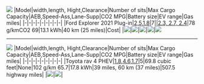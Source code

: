 
![](https://cdn.motor1.com/images/mgl/vEYQq/s1/ford-explorer-phev.jpg)
|Model|width,length, Hight,Clearance|Number of sits|Max Cargo Capacity|AEB,Speed-Ass,Lane-Supp|CO2 MPG|Battery size|EV range|Gas miles|
|-|-|-|-|-|-|-|-|-|
|Ford Explorer 2021 Plug-in|[2,5,1.8](https://www.automobiledimension.com/model/ford/explorer)|7||[2.3, 2.7, 2.4](https://www.euroncap.com/en/results/ford/explorer/38856)|78 g/kmCO2 69|13.1 kWh|40 km (25 miles)|Cost|
|![](https://cdn.motor1.com/images/mgl/49x6M/s1/ford-explorer-phev.jpg)|![](https://cdn.motor1.com/images/mgl/Y9qve/s1/ford-explorer-phev.jpg)|![](https://cdn.motor1.com/images/mgl/ZBvw2/s1/ford-explorer-phev.jpg)|![](https://cdn.motor1.com/images/mgl/zZAv7/s1/ford-explorer-phev.jpg)|![](https://cdn.motor1.com/images/mgl/918W1/s1/ford-explorer-phev.jpg)

----------
![](https://cnet4.cbsistatic.com/img/YjfZEEX5WbH26M-KvHVljdZ4IDE=/940x0/2019/11/21/48e185f6-1e35-44bc-b255-084eab5dc7a4/toyota-rav4-prime-001.jpg)
|Model|width,length, Hight,Clearance|Number of sits|Max Cargo Capacity|AEB,Speed-Ass,Lane-Supp|CO2 MPG|Battery size|EV range|Gas miles|
|-|-|-|-|-|-|-|-|-|
|Toyota rav 4 PHEV|[1.8,4.6,1.7](https://www.automobiledimension.com/model/toyota/rav4)|5|69.8 cubic feet|None|102 g/km 65.7|17.8 kWh|39 miles, 60 km (37 miles)|507.5 highway miles|
|![](https://www.howardsgroup.co.uk/assets/media/toyotarav4dashinterior_1.jpg)|![](https://www.howardsgroup.co.uk/assets/media/toyotarav4backseatsinterior_1.jpg)|

